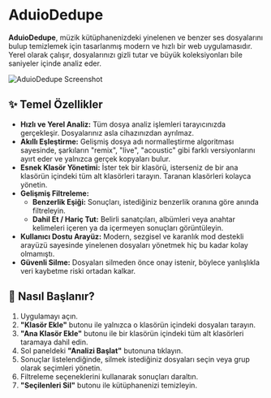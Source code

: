 # AduioDedupe

**AduioDedupe**, müzik kütüphanenizdeki yinelenen ve benzer ses dosyalarını bulup temizlemek için tasarlanmış modern ve hızlı bir web uygulamasıdır. Yerel olarak çalışır, dosyalarınızı gizli tutar ve büyük koleksiyonları bile saniyeler içinde analiz eder.

![AduioDedupe Screenshot](https://storage.googleapis.com/studiopaper-assets/audiodebupe-screenshot.png)

## ✨ Temel Özellikler

- **Hızlı ve Yerel Analiz:** Tüm dosya analiz işlemleri tarayıcınızda gerçekleşir. Dosyalarınız asla cihazınızdan ayrılmaz.
- **Akıllı Eşleştirme:** Gelişmiş dosya adı normalleştirme algoritması sayesinde, şarkıların "remix", "live", "acoustic" gibi farklı versiyonlarını ayırt eder ve yalnızca gerçek kopyaları bulur.
- **Esnek Klasör Yönetimi:** İster tek bir klasörü, isterseniz de bir ana klasörün içindeki tüm alt klasörleri tarayın. Taranan klasörleri kolayca yönetin.
- **Gelişmiş Filtreleme:**
    - **Benzerlik Eşiği:** Sonuçları, istediğiniz benzerlik oranına göre anında filtreleyin.
    - **Dahil Et / Hariç Tut:** Belirli sanatçıları, albümleri veya anahtar kelimeleri içeren ya da içermeyen sonuçları görüntüleyin.
- **Kullanıcı Dostu Arayüz:** Modern, sezgisel ve karanlık mod destekli arayüzü sayesinde yinelenen dosyaları yönetmek hiç bu kadar kolay olmamıştı.
- **Güvenli Silme:** Dosyaları silmeden önce onay istenir, böylece yanlışlıkla veri kaybetme riski ortadan kalkar.

## 🚀 Nasıl Başlanır?

1.  Uygulamayı açın.
2.  **"Klasör Ekle"** butonu ile yalnızca o klasörün içindeki dosyaları tarayın.
3.  **"Ana Klasör Ekle"** butonu ile bir klasörün içindeki tüm alt klasörleri taramaya dahil edin.
4.  Sol paneldeki **"Analizi Başlat"** butonuna tıklayın.
5.  Sonuçlar listelendiğinde, silmek istediğiniz dosyaları seçin veya grup olarak seçimleri yönetin.
6.  Filtreleme seçeneklerini kullanarak sonuçları daraltın.
7.  **"Seçilenleri Sil"** butonu ile kütüphanenizi temizleyin.
